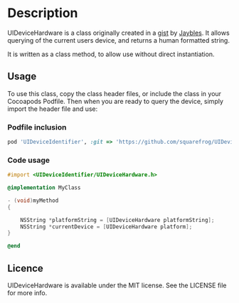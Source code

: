 # Description
UIDeviceHardware is a class originally created in a [gist](https://gist.github.com/1323251) by [Jaybles](https://github.com/Jaybles). It allows querying of the current users device, and returns a human formatted string.

It is written as a class method, to allow use without direct instantiation.

## Usage
To use this class, copy the class header files, or include the class in your Cocoapods Podfile. Then when you are ready to query the device, simply import the header file and use:

### Podfile inclusion

```ruby
pod 'UIDeviceIdentifier', :git => 'https://github.com/squarefrog/UIDeviceIdentifier.git'
```

### Code usage

```objective-c
#import <UIDeviceIdentifier/UIDeviceHardware.h>

@implementation MyClass

- (void)myMethod
{

    NSString *platformString = [UIDeviceHardware platformString];
    NSString *currentDevice = [UIDeviceHardware platform];
}

@end
```

## Licence
UIDeviceHardware is available under the MIT license. See the LICENSE file for more info.
